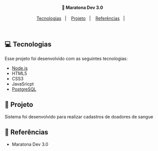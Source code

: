 <h4 align="center">
  🚨 Maratona Dev 3.0
</h4>

<p align="center">
  <a href="#rocket-tecnologias">Tecnologias</a>&nbsp;&nbsp;&nbsp;|&nbsp;&nbsp;&nbsp;
  <a href="#-projeto">Projeto</a>&nbsp;&nbsp;&nbsp;|&nbsp;&nbsp;&nbsp;
  <a href="#-layout">Referências</a>&nbsp;&nbsp;&nbsp;|&nbsp;&nbsp;&nbsp;
</p>

<br>

## 💻 Tecnologias

Esse projeto foi desenvolvido com as seguintes tecnologias:

- [Node.js](https://nodejs.org/en/)
- HTML5
- CSS3
- JavaSricpt
- [PostgreSQL](https://www.postgresql.org/)

## 📝 Projeto

Sistema foi desenvolvido para realizar cadastros de doadores de sangue

## 🎥 Referências

- Maratona Dev 3.0 